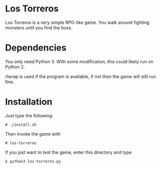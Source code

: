# Los Torreros

Los Torreros is a very simple RPG-like game. You walk around fighting monsters until you find the boss.

# Dependencies

You only need Python 3. With some modification, this could likely run on Python 2.

rlwrap is used if the program is available, if not then the game will still run fine.

# Installation

Just type the following:

    # ./install.sh

Then invoke the game with

    # los-torreros

If you just want to test the game, enter this directory and type

    $ python3 los-torreros.py
